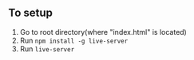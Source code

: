 ## To setup
1. Go to root directory(where "index.html" is located)
2. Run `npm install -g live-server`
3. Run `live-server`

